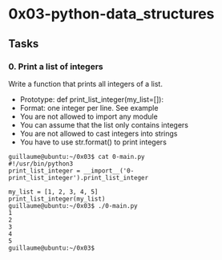 # 0x03-python-data_structures
## Tasks
### 0. Print a list of integers
Write a function that prints all integers of a list.
 - Prototype: def print_list_integer(my_list=[]):
 - Format: one integer per line. See example
 - You are not allowed to import any module
 - You can assume that the list only contains integers
 - You are not allowed to cast integers into strings
 - You have to use str.format() to print integers
```
guillaume@ubuntu:~/0x03$ cat 0-main.py
#!/usr/bin/python3
print_list_integer = __import__('0-print_list_integer').print_list_integer

my_list = [1, 2, 3, 4, 5]
print_list_integer(my_list)
guillaume@ubuntu:~/0x03$ ./0-main.py
1
2
3
4
5
guillaume@ubuntu:~/0x03$ 
```
